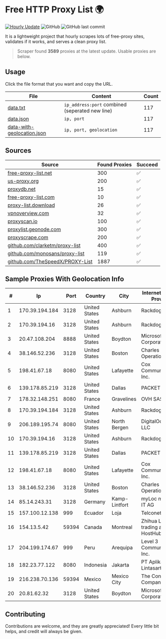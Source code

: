 
# Free HTTP Proxy List 🌍

[![Hourly Update](https://github.com/mertguvencli/http-proxy-list/actions/workflows/main.yml/badge.svg?branch=main)](https://github.com/mertguvencli/http-proxy-list/actions/workflows/main.yml)
![GitHub](https://img.shields.io/github/license/mertguvencli/http-proxy-list)
![GitHub last commit](https://img.shields.io/github/last-commit/mertguvencli/http-proxy-list)

It is a lightweight project that hourly scrapes lots of free-proxy sites, validates if it works, and serves a clean proxy list.


> Scraper found **3589** proxies at the latest update. Usable proxies are below.

## Usage

Click the file format that you want and copy the URL.


|File|Content|Count|
|----|-------|-----|
|[data.txt](https://raw.githubusercontent.com/mertguvencli/http-proxy-list/main/proxy-list/data.txt)|`ip_address:port` combined (seperated new line)|117|
|[data.json](https://raw.githubusercontent.com/mertguvencli/http-proxy-list/main/proxy-list/data.json)|`ip, port`|117|
|[data-with-geolocation.json](https://raw.githubusercontent.com/mertguvencli/http-proxy-list/main/proxy-list/data-with-geolocation.json)|`ip, port, geolocation`|117|

## Sources

|Source|Found Proxies|Succeed|
|------|-------------|-------|
|[free-proxy-list.net](https://free-proxy-list.net)|300|✅|
|[us-proxy.org](https://www.us-proxy.org)|200|✅|
|[proxydb.net](http://proxydb.net)|15|✅|
|[free-proxy-list.com](https://free-proxy-list.com/?page=&port=&type%5B%5D=http&type%5B%5D=https&up_time=0&search=Search)|10|✅|
|[proxy-list.download](https://www.proxy-list.download/HTTP)|26|✅|
|[vpnoverview.com](https://vpnoverview.com/privacy/anonymous-browsing/free-proxy-servers)|32|✅|
|[proxyscan.io](https://www.proxyscan.io)|100|✅|
|[proxylist.geonode.com](https://proxylist.geonode.com/api/proxy-list?limit=300&page=1&sort_by=lastChecked&sort_type=desc&protocols=http,https)|300|✅|
|[proxyscrape.com](https://api.proxyscrape.com/v2/?request=displayproxies&protocol=http&timeout=10000&country=all&ssl=all&anonymity=all)|200|✅|
|[github.com/clarketm/proxy-list](https://raw.githubusercontent.com/clarketm/proxy-list/master/proxy-list-raw.txt)|400|✅|
|[github.com/monosans/proxy-list](https://raw.githubusercontent.com/monosans/proxy-list/main/proxies/http.txt)|119|✅|
|[github.com/TheSpeedX/PROXY-List](https://raw.githubusercontent.com/TheSpeedX/PROXY-List/master/http.txt)|1887|✅|


## Sample Proxies With Geolocation Info

|#|Ip|Port|Country|City|Internet Service Provider|
|-|--|----|-------|----|-------------------------|
|1|170.39.194.184|3128|United States|Ashburn|Rackdog, LLC|
|2|170.39.194.16|3128|United States|Ashburn|Rackdog, LLC|
|3|20.47.108.204|8888|United States|Boydton|Microsoft Corporation|
|4|38.146.52.236|3128|United States|Boston|Charles River Operation|
|5|198.41.67.18|8080|United States|Lafayette|Cox Communications Inc.|
|6|139.178.85.219|3128|United States|Dallas|PACKET-HOST|
|7|178.32.148.251|8080|France|Gravelines|OVH SAS|
|8|170.39.194.184|3128|United States|Ashburn|Rackdog, LLC|
|9|206.189.195.74|8080|United States|North Bergen|DigitalOcean, LLC|
|10|170.39.194.16|3128|United States|Ashburn|Rackdog, LLC|
|11|139.178.85.219|3128|United States|Dallas|PACKET-HOST|
|12|198.41.67.18|8080|United States|Lafayette|Cox Communications Inc.|
|13|38.146.52.236|3128|United States|Boston|Charles River Operation|
|14|85.14.243.31|3128|Germany|Kamp-Lintfort|myLoc managed IT AG|
|15|157.100.12.138|999|Ecuador|Loja|Telconet S.A|
|16|154.13.5.42|59394|Canada|Montreal|Zhihua Lu trading as HostHub|
|17|204.199.174.67|999|Peru|Arequipa|Level 3 Communications, Inc.|
|18|182.23.77.122|8080|Indonesia|Jakarta|PT Aplikanusa Lintasarta|
|19|216.238.70.136|59394|Mexico|Mexico City|The Constant Company|
|20|20.81.62.32|3128|United States|Boydton|Microsoft Corporation|



## Contributing

Contributions are welcome, and they are greatly appreciated! Every
little bit helps, and credit will always be given.

